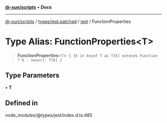 [**@-xun/scripts**](../../../../../README.md) • **Docs**

***

[@-xun/scripts](../../../../../README.md) / [types/jest.patched](../../../README.md) / [jest](../README.md) / FunctionProperties

# Type Alias: FunctionProperties\<T\>

> **FunctionProperties**\<`T`\>: `{ [K in keyof T as T[K] extends Function ? K : never]: T[K] }`

## Type Parameters

• **T**

## Defined in

node\_modules/@types/jest/index.d.ts:485
